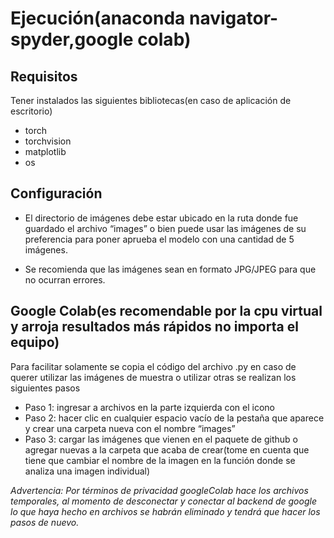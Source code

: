 # Ejecución(anaconda navigator-spyder,google colab)
## Requisitos
Tener instalados las siguientes bibliotecas(en caso de aplicación de escritorio)
* torch
* torchvision
* matplotlib
* os
## Configuración
+ El directorio de imágenes debe estar ubicado en la ruta donde fue guardado el archivo “images” o bien puede usar las imágenes de su preferencia para poner aprueba el modelo con una cantidad de 5 imágenes. 
* Se recomienda que las imágenes sean en formato JPG/JPEG para que no ocurran errores.
## Google Colab(es recomendable por la cpu virtual y arroja resultados más rápidos no importa el equipo)
Para facilitar solamente se copia el código del archivo .py
en caso de querer utilizar las imágenes de muestra o utilizar otras se realizan los siguientes pasos
* Paso 1: ingresar a archivos en la parte izquierda con el icono
* Paso 2: hacer clic en cualquier espacio vacío de la pestaña que aparece y crear una carpeta nueva con el nombre “images”
* Paso 3: cargar las imágenes que vienen en el paquete de github o agregar nuevas a la carpeta que acaba de crear(tome en cuenta que tiene que cambiar el nombre de la imagen en la función donde se analiza una imagen individual)

*Advertencia: Por términos de privacidad googleColab hace los archivos temporales, al momento de desconectar y conectar al backend de google lo que haya hecho en archivos se habrán eliminado y tendrá que hacer los pasos de nuevo.*
